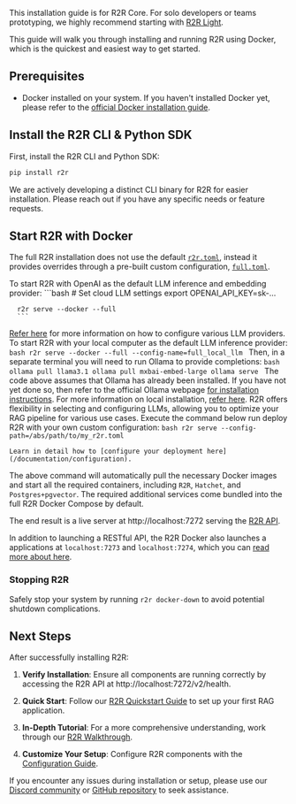 <Warning>This installation guide is for R2R Core. For solo developers or teams prototyping, we highly recommend starting with <a href="/documentation/installation/light/local-system">R2R Light</a>.</Warning>


This guide will walk you through installing and running R2R using Docker, which is the quickest and easiest way to get started.

## Prerequisites

- Docker installed on your system. If you haven't installed Docker yet, please refer to the [official Docker installation guide](https://docs.docker.com/engine/install/).

## Install the R2R CLI & Python SDK

First, install the R2R CLI and Python SDK:

```bash
pip install r2r
```


<Info>We are actively developing a distinct CLI binary for R2R for easier installation. Please reach out if you have any specific needs or feature requests.</Info>

## Start R2R with Docker

<Note>The full R2R installation does not use the default [`r2r.toml`](https://github.com/SciPhi-AI/R2R/blob/main/py/r2r.toml), instead it provides overrides through a pre-built custom configuration, [`full.toml`](https://github.com/SciPhi-AI/R2R/blob/main/py/core/configs/full.toml).</Note>

<AccordionGroup>
  <Accordion title="Cloud LLM RAG" icon="cloud" defaultOpen={true}>
  To start R2R with OpenAI as the default LLM inference and embedding provider:
      ```bash
      # Set cloud LLM settings
      export OPENAI_API_KEY=sk-...

      r2r serve --docker --full
      ```
  [Refer here](/documentation/configuration/llm) for more information on how to configure various LLM providers.
  </Accordion>
  <Accordion title="Local LLMs" icon="house" defaultOpen={false}>
      To start R2R with your local computer as the default LLM inference provider:
      ```bash
      r2r serve --docker --full --config-name=full_local_llm
      ```
    Then, in a separate terminal you will need to run Ollama to provide completions:
    ```bash
      ollama pull llama3.1
      ollama pull mxbai-embed-large
      ollama serve
    ```
    The code above assumes that Ollama has already been installed. If you have not yet done so, then refer to the official Ollama webpage [for installation instructions](https://ollama.com/download). For more information on local installation, [refer here](/documentation/local-rag).
  </Accordion>
  <Accordion title="Custom Configuration" icon="gear" defaultOpen={false}>
    R2R offers flexibility in selecting and configuring LLMs, allowing you to optimize your RAG pipeline for various use cases. Execute the command below run deploy R2R with your own custom configuration:
      ```bash
      r2r serve --config-path=/abs/path/to/my_r2r.toml
      ```

    Learn in detail how to [configure your deployment here](/documentation/configuration).
  </Accordion>
</AccordionGroup>


The above command will automatically pull the necessary Docker images and start all the required containers, including `R2R`, `Hatchet`, and `Postgres+pgvector`.  The required additional services come bundled into the full R2R Docker Compose by default.

The end result is a live server at http://localhost:7272 serving the [R2R API](/api-reference/introduction).

In addition to launching a RESTful API, the R2R Docker also launches a applications at `localhost:7273` and `localhost:7274`, which you can [read more about here](/cookbooks/application).

### Stopping R2R

Safely stop your system by running `r2r docker-down` to avoid potential shutdown complications.

## Next Steps

After successfully installing R2R:

1. **Verify Installation**: Ensure all components are running correctly by accessing the R2R API at http://localhost:7272/v2/health.

2. **Quick Start**: Follow our [R2R Quickstart Guide](/documentation/quickstart) to set up your first RAG application.

3. **In-Depth Tutorial**: For a more comprehensive understanding, work through our [R2R Walkthrough](/cookbooks/walkthrough).

4. **Customize Your Setup**: Configure R2R components with the [Configuration Guide](/documentation/configuration).

If you encounter any issues during installation or setup, please use our [Discord community](https://discord.gg/p6KqD2kjtB) or [GitHub repository](https://github.com/SciPhi-AI/R2R) to seek assistance.